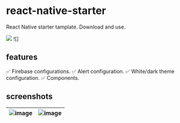 # react-native-starter
React Native starter tamplate. Download and use.

![](https://img.shields.io/badge/version-0.5-blue) ![]

## features
✅ Firebase configurations.
✅ Alert configuration.
✅ White/dark theme configuration.
✅ Components.

## screenshots

| ![image](https://github.com/user-attachments/assets/c7a2f2c6-44c0-487d-9ad6-f951d0b1a6ba) | ![image](https://github.com/user-attachments/assets/f6d30554-f07d-45cb-a64d-9c8749cf9872) |
|----------------------------------|----------------------------------|

